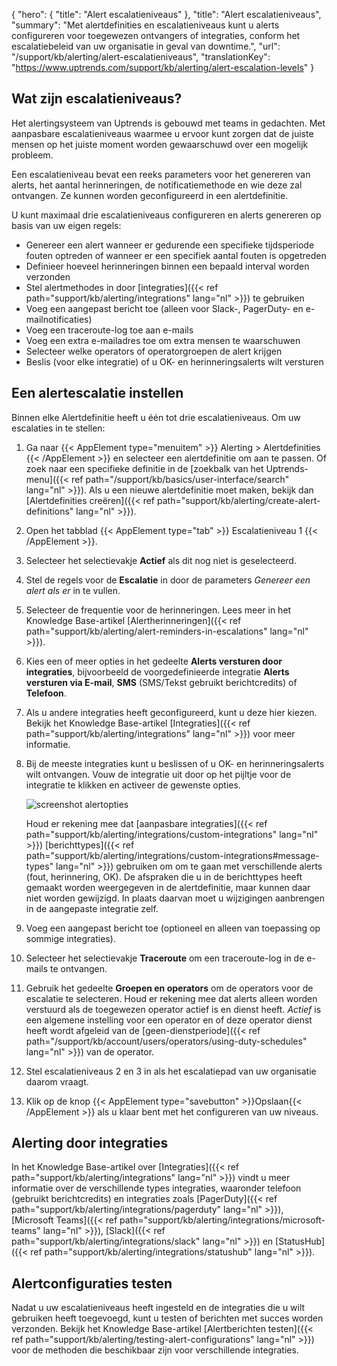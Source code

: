 {
  "hero": {
    "title": "Alert escalatieniveaus"
  },
  "title": "Alert escalatieniveaus",
  "summary": "Met alertdefinities en escalatieniveaus kunt u alerts configureren voor toegewezen ontvangers of integraties, conform het escalatiebeleid van uw organisatie in geval van downtime.",
  "url": "/support/kb/alerting/alert-escalatieniveaus",
  "translationKey": "https://www.uptrends.com/support/kb/alerting/alert-escalation-levels"
}

## Wat zijn escalatieniveaus?

Het alertingsysteem van Uptrends is gebouwd met teams in gedachten. Met aanpasbare escalatieniveaus waarmee u ervoor kunt zorgen dat de juiste mensen op het juiste moment worden gewaarschuwd over een mogelijk probleem. 

Een escalatieniveau bevat een reeks parameters voor het genereren van alerts, het aantal herinneringen, de notificatiemethode en wie deze zal ontvangen. Ze kunnen worden geconfigureerd in een alertdefinitie.

U kunt maximaal drie escalatieniveaus configureren en alerts genereren op basis van uw eigen regels:

- Genereer een alert wanneer er gedurende een specifieke tijdsperiode fouten optreden of wanneer er een specifiek aantal fouten is opgetreden
- Definieer hoeveel herinneringen binnen een bepaald interval worden verzonden
- Stel alertmethodes in door [integraties]({{< ref path="support/kb/alerting/integrations" lang="nl" >}}) te gebruiken
- Voeg een aangepast bericht toe (alleen voor Slack-, PagerDuty- en e-mailnotificaties)
- Voeg een traceroute-log toe aan e-mails
- Voeg een extra e-mailadres toe om extra mensen te waarschuwen
- Selecteer welke operators of operatorgroepen de alert krijgen
- Beslis (voor elke integratie) of u OK- en herinneringsalerts wilt versturen

## Een alertescalatie instellen

Binnen elke Alertdefinitie heeft u één tot drie escalatieniveaus. Om uw escalaties in te stellen:

1. Ga naar {{< AppElement type="menuitem" >}} Alerting > Alertdefinities {{< /AppElement >}} en selecteer een alertdefinitie om aan te passen. Of zoek naar een specifieke definitie in de [zoekbalk van het Uptrends-menu]({{< ref path="/support/kb/basics/user-interface/search" lang="nl" >}}). Als u een nieuwe alertdefinitie moet maken, bekijk dan [Alertdefinities creëren]({{< ref path="support/kb/alerting/create-alert-definitions" lang="nl" >}}).
2. Open het tabblad {{< AppElement type="tab" >}} Escalatieniveau 1 {{< /AppElement >}}.
3. Selecteer het selectievakje **Actief** als dit nog niet is geselecteerd.
4. Stel de regels voor de **Escalatie** in door de parameters *Genereer een alert als er* in te vullen.
5. Selecteer de frequentie voor de herinneringen. Lees meer in het Knowledge Base-artikel [Alertherinneringen]({{< ref path="support/kb/alerting/alert-reminders-in-escalations" lang="nl" >}}).
6. Kies een of meer opties in het gedeelte **Alerts versturen door integraties**, bijvoorbeeld de voorgedefinieerde integratie **Alerts versturen via E-mail**, **SMS** (SMS/Tekst gebruikt berichtcredits) of **Telefoon**. 
7. Als u andere integraties heeft geconfigureerd, kunt u deze hier kiezen. Bekijk het Knowledge Base-artikel [Integraties]({{< ref path="support/kb/alerting/integrations" lang="nl" >}}) voor meer informatie.
8. Bij de meeste integraties kunt u beslissen of u OK- en herinneringsalerts wilt ontvangen. Vouw de integratie uit door op het pijltje voor de integratie te klikken en activeer de gewenste opties. 

   ![screenshot alertopties](/img/content/scr_alert-definition-escalation-choose-alerts.min.png)

   Houd er rekening mee dat [aanpasbare integraties]({{< ref path="support/kb/alerting/integrations/custom-integrations" lang="nl" >}}) [berichttypes]({{< ref path="support/kb/alerting/integrations/custom-integrations#message-types" lang="nl" >}}) gebruiken om om te gaan met verschillende alerts (fout, herinnering, OK). De afspraken die u in de berichttypes heeft gemaakt worden weergegeven in de alertdefinitie, maar kunnen daar niet worden gewijzigd. In plaats daarvan moet u wijzigingen aanbrengen in de aangepaste integratie zelf. 
9. Voeg een aangepast bericht toe (optioneel en alleen van toepassing op sommige integraties).
10. Selecteer het selectievakje **Traceroute** om een traceroute-log in de e-mails te ontvangen.
11. Gebruik het gedeelte **Groepen en operators** om de operators voor de escalatie te selecteren. Houd er rekening mee dat alerts alleen worden verstuurd als de toegewezen operator actief is en dienst heeft. *Actief* is een algemene instelling voor een operator en of deze operator dienst heeft wordt afgeleid van de [geen-dienstperiode]({{< ref path="/support/kb/account/users/operators/using-duty-schedules" lang="nl" >}}) van de operator.
12. Stel escalatieniveaus 2 en 3 in als het escalatiepad van uw organisatie daarom vraagt. 
13. Klik op de knop {{< AppElement type="savebutton" >}}Opslaan{{< /AppElement >}} als u klaar bent met het configureren van uw niveaus.

## Alerting door integraties

In het Knowledge Base-artikel over [Integraties]({{< ref path="support/kb/alerting/integrations" lang="nl" >}}) vindt u meer informatie over de verschillende types integraties, waaronder telefoon (gebruikt berichtcredits) en integraties zoals [PagerDuty]({{< ref path="support/kb/alerting/integrations/pagerduty" lang="nl" >}}), [Microsoft Teams]({{< ref path="support/kb/alerting/integrations/microsoft-teams" lang="nl" >}}), [Slack]({{< ref path="support/kb/alerting/integrations/slack" lang="nl" >}}) en [StatusHub]({{< ref path="support/kb/alerting/integrations/statushub" lang="nl" >}}).

## Alertconfiguraties testen

Nadat u uw escalatieniveaus heeft ingesteld en de integraties die u wilt gebruiken heeft toegevoegd, kunt u testen of berichten met succes worden verzonden. Bekijk het Knowledge Base-artikel [Alertberichten testen]({{< ref path="support/kb/alerting/testing-alert-configurations" lang="nl" >}}) voor de methoden die beschikbaar zijn voor verschillende integraties.